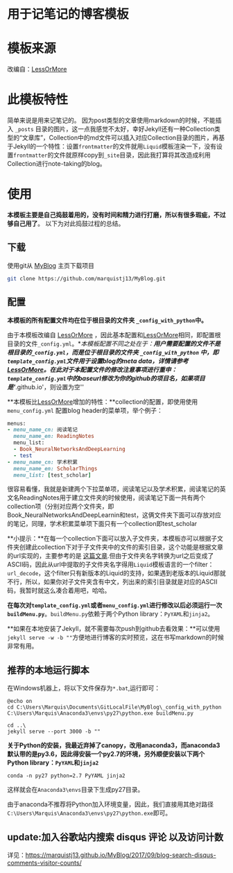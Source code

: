 # 用于记笔记的博客模板

模板来源
====================================
改编自：[LessOrMore](https://github.com/luoyan35714/LessOrMore)

此模板特性
====================================
简单来说是用来记笔记的。
因为post类型的文章使用markdown的时候，不能插入 `_posts` 目录的图片，这一点我感觉不太好，幸好Jekyll还有一种Collection类型的“文章库”，Collection中的md文件可以插入对应Collection目录的图片，再基于Jekyll的一个特性：设置`frontmatter`的文件就用`Liquid`模板渲染一下，没有设置`frontmatter`的文件就原样copy到`_site`目录，因此我打算将其改造成利用Collection进行note-taking的blog。


使用
====================================
**本模板主要是自己捣鼓着用的，没有时间和精力进行打磨，所以有很多瑕疵，不过够自己用了**。
以下为对此捣鼓过程的总结。

下载
------------------------------------

使用git从 [MyBlog](https://github.com/marquistj13/MyBlog) 主页下载项目

``` bash
git clone https://github.com/marquistj13/MyBlog.git
```

配置
------------------------------------
**本模板的所有配置文件均在位于根目录的文件夹 `_config_with_python`中。**

由于本模板改编自 [LessOrMore](https://github.com/luoyan35714/LessOrMore) ，因此基本配置和[LessOrMore](https://github.com/luoyan35714/LessOrMore)相同，即配置根目录的文件`_config.yml`。**本模板配置不同之处在于：**用户需要配置的文件不是根目录的`_config.yml`，而是位于根目录的文件夹 `_config_with_python` 中，即`template_config.yml`文件用于设置blog的meta data，详情请参考 [LessOrMore](https://github.com/luoyan35714/LessOrMore)。在此对于本配置文件的修改注意事项进行重申：`template_config.yml`中的baseurl修改为你的github的项目名，如果项目是'***.github.io'，则设置为空''

**本模板比[LessOrMore](https://github.com/luoyan35714/LessOrMore)增加的特性：**collection的配置，即使用使用 `menu_config.yml` 配置blog header的菜单项，举个例子：


```ruby
menus:
- menu_name_cn: 阅读笔记
  menu_name_en: ReadingNotes
  menu_list:
  - Book_NeuralNetworksAndDeepLearning
  - test
- menu_name_cn: 学术积累
  menu_name_en: ScholarThings
  menu_list: [test_scholar]
```

很容易看懂，我就是新建两个下拉菜单项，阅读笔记以及学术积累，阅读笔记的英文名ReadingNotes用于建立文件夹的时候使用，阅读笔记下面一共有两个collection项（分别对应两个文件夹，即Book_NeuralNetworksAndDeepLearnin和test，这俩文件夹下面可以存放对应的笔记，同理，学术积累菜单项下面只有一个collection即test_scholar

**小提示：**在每一个collection下面可以放入子文件夹，本模板亦可以根据子文件夹创建此collection下对于子文件夹中的文件的索引目录，这个功能是根据文章的url实现的，主要参考的是 [这篇文章](https://thinkshout.com/blog/2014/12/creating-dynamic-menus-in-jekyll/).但由于文件夹名字转换为url之后变成了ASCII码，因此从url中提取的子文件夹名字得用`Liquid`模板语言的一个filter：`url_decode`，这个filter只有新版本的Liquid的支持，如果遇到老版本的Liquid那就不行，所以，如果你对子文件夹含有中文，列出来的索引目录就是对应的ASCII码，我暂时就这么凑合着用吧，哈哈。

**在每次对`template_config.yml`或者`menu_config.yml`进行修改以后必须运行一次`buildMenu.py`**。`buildMenu.py`依赖于两个Python library：`PyYAML`和`jinja2`。

**如果在本地安装了Jekyll，就不需要每次push到github去看效果：**可以使用`jekyll serve -w -b ""`方便地进行博客的实时预览，这在书写markdown的时候非常有用。

推荐的本地运行脚本
------------------------------------
在Windows机器上，将以下文件保存为`*.bat`,运行即可：
```
@echo on 
cd C:\Users\Marquis\Documents\GitLocalFile\MyBlog\_config_with_python
C:\Users\Marquis\Anaconda3\envs\py27\python.exe buildMenu.py

cd ..\
jekyll serve --port 3000 -b ""
```

**关于Python的安装，我最近弃掉了canopy，改用anaconda3，而anaconda3默认带的是py3.6，因此得安装一个py2.7的环境，另外顺便安装以下两个Python library：`PyYAML`和`jinja2`**
```
conda -n py27 python=2.7 PyYAML jinja2
```
这样就会在`Anaconda3\envs`目录下生成py27目录。

由于anaconda不推荐将Python加入环境变量，因此，我们直接用其绝对路径`C:\Users\Marquis\Anaconda3\envs\py27\python.exe`即可。

update:加入谷歌站内搜索 disqus 评论 以及访问计数
------------------------------------
详见：https://marquistj13.github.io/MyBlog/2017/09/blog-search-disqus-comments-visitor-counts/
